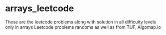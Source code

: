 # arrays_leetcode
These are the leetcode problems along with solution in all difficulty levels only in arrays
Leetcode problems randoms as well as from TUF, Algomap.io
